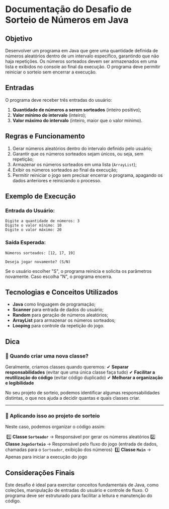 # Documentação do Desafio de Sorteio de Números em Java

## Objetivo

Desenvolver um programa em Java que gere uma quantidade definida de números aleatórios dentro de um intervalo específico, garantindo que não haja repetições. Os números sorteados devem ser armazenados em uma lista e exibidos no console ao final da execução. O programa deve permitir reiniciar o sorteio sem encerrar a execução.

## Entradas

O programa deve receber três entradas do usuário:

1. **Quantidade de números a serem sorteados** (inteiro positivo);
2. **Valor mínimo do intervalo** (inteiro);
3. **Valor máximo do intervalo** (inteiro, maior que o valor mínimo).

## Regras e Funcionamento

1. Gerar números aleatórios dentro do intervalo definido pelo usuário;
2. Garantir que os números sorteados sejam únicos, ou seja, sem repetição;
3. Armazenar os números sorteados em uma lista (`ArrayList`);
4. Exibir os números sorteados ao final da execução;
5. Permitir reiniciar o jogo sem precisar encerrar o programa, apagando os dados anteriores e reiniciando o processo.

## Exemplo de Execução

### Entrada do Usuário:

```
Digite a quantidade de números: 3
Digite o valor mínimo: 10
Digite o valor máximo: 20
```

### Saída Esperada:

```
Números sorteados: [12, 17, 19]

Deseja jogar novamente? (S/N)
```

Se o usuário escolher "S", o programa reinicia e solicita os parâmetros novamente. Caso escolha "N", o programa encerra.

## Tecnologias e Conceitos Utilizados

- **Java** como linguagem de programação;
- **Scanner** para entrada de dados do usuário;
- **Random** para geração de números aleatórios;
- **ArrayList** para armazenar os números sorteados;
- **Looping** para controle da repetição do jogo.

## Dica

### 🧐 Quando criar uma nova classe?

Geralmente, criamos classes quando queremos:
 ✔ **Separar responsabilidades** (evitar que uma única classe faça tudo)
 ✔ **Facilitar a reutilização do código** (evitar código duplicado)
 ✔ **Melhorar a organização e legibilidade**

No seu projeto de sorteio, podemos identificar algumas responsabilidades distintas, o que nos ajuda a decidir quantas e quais classes criar.

------

### 📌 Aplicando isso ao projeto de sorteio

Neste caso, podemos organizar o código assim:

​	 1️⃣ **Classe `Sorteador`** → Responsável por gerar os números aleatórios
 	2️⃣ **Classe `JogoSorteio`** → Responsável pelo fluxo do jogo (entrada de dados, chamadas para o `Sorteador`, exibição dos números)
​	 3️⃣ **Classe `Main`** → Apenas para iniciar a execução do jogo

## Considerações Finais

Este desafio é ideal para exercitar conceitos fundamentais de Java, como coleções, manipulação de entradas do usuário e controle de fluxo. O programa deve ser estruturado para facilitar a leitura e manutenção do código.